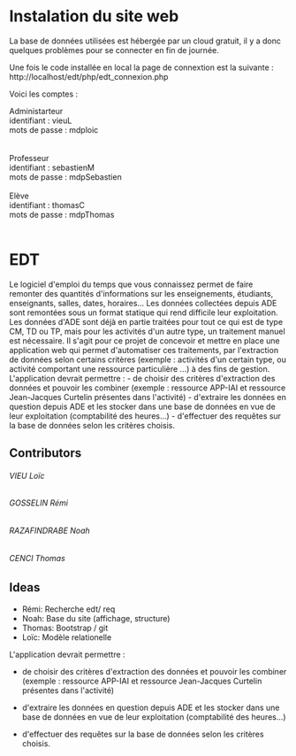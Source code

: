 # Instalation du site web
La base de données utilisées est hébergée par un cloud gratuit, il y a donc quelques problèmes pour se connecter en fin de journée.

Une fois le code installée en local la page de connextion est la suivante :
http://localhost/edt/php/edt_connexion.php

Voici les comptes  :<br/>

Administarteur<br/>
 identifiant : vieuL<br/>
 mots de passe : mdploic<br/>
 <br/><br/>
Professeur <br/>
 identifiant : sebastienM<br/>
 mots de passe : mdpSebastien<br/>
 <br/>
Elève <br/>
 identifiant : thomasC<br/>
 mots de passe : mdpThomas<br/>
<br/>


# EDT
Le logiciel d'emploi du temps que vous connaissez permet de faire remonter des quantités d'informations sur les enseignements, étudiants, enseignants, salles, dates, horaires... Les données collectées depuis ADE sont remontées sous un format statique qui rend difficile leur exploitation. Les données d'ADE sont déjà en partie traitées pour tout ce qui est de type CM, TD ou TP, mais pour les activités d'un autre type, un traitement manuel est nécessaire. Il s'agit pour ce projet de concevoir et mettre en place une application web qui permet d'automatiser ces traitements, par l'extraction de données selon certains critères (exemple : activités d'un certain type, ou activité comportant une ressource particulière ...) à des fins de gestion. L'application devrait permettre : - de choisir des critères d'extraction des données et pouvoir les combiner (exemple : ressource APP-IAI et ressource Jean-Jacques Curtelin présentes dans l'activité) - d'extraire les données en question depuis ADE et les stocker dans une base de données en vue de leur exploitation (comptabilité des heures...) - d'effectuer des requêtes sur la base de données selon les critères choisis.

## Contributors
###### VIEU Loïc
###### GOSSELIN Rémi
###### RAZAFINDRABE Noah
###### CENCI Thomas

## Ideas
- Rémi: Recherche edt/ req
- Noah: Base du site  (affichage, structure)
- Thomas: Bootstrap / git
- Loïc: Modèle relationelle



 L'application devrait permettre : 
     
- de choisir des critères d'extraction des données et pouvoir les combiner (exemple : ressource APP-IAI et ressource Jean-Jacques Curtelin présentes dans l'activité) 

- d'extraire les données en question depuis ADE et les stocker dans une base de données en vue de leur exploitation (comptabilité des heures...) 

- d'effectuer des requêtes sur la base de données selon les critères choisis.


